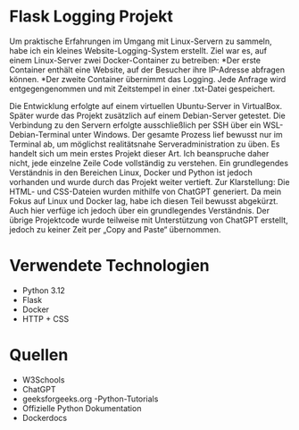 # Flask Logging Projekt

Um praktische Erfahrungen im Umgang mit Linux-Servern zu sammeln, habe ich ein kleines Website-Logging-System erstellt.
Ziel war es, auf einem Linux-Server zwei Docker-Container zu betreiben:
*Der erste Container enthält eine Website, auf der Besucher ihre IP-Adresse abfragen können.
*Der zweite Container übernimmt das Logging. Jede Anfrage wird entgegengenommen und mit Zeitstempel in einer .txt-Datei gespeichert.

Die Entwicklung erfolgte auf einem virtuellen Ubuntu-Server in VirtualBox. Später wurde das Projekt zusätzlich auf einem 
Debian-Server getestet. Die Verbindung zu den Servern erfolgte ausschließlich per SSH über ein WSL-Debian-Terminal unter Windows. 
Der gesamte Prozess lief bewusst nur im Terminal ab, um möglichst realitätsnahe Serveradministration zu üben.
Es handelt sich um mein erstes Projekt dieser Art. Ich beanspruche daher nicht, jede einzelne Zeile Code vollständig zu verstehen. 
Ein grundlegendes Verständnis in den Bereichen Linux, Docker und Python ist jedoch vorhanden und wurde durch das Projekt 
weiter vertieft.
Zur Klarstellung: Die HTML- und CSS-Dateien wurden mithilfe von ChatGPT generiert. Da mein Fokus auf Linux und Docker lag, habe ich diesen Teil bewusst abgekürzt. Auch hier verfüge ich jedoch über ein grundlegendes Verständnis. 
Der übrige Projektcode wurde teilweise mit Unterstützung von ChatGPT erstellt, jedoch zu keiner Zeit per „Copy and Paste“ übernommen.

# Verwendete Technologien
* Python 3.12
* Flask
* Docker
* HTTP + CSS

# Quellen
* W3Schools
* ChatGPT
* geeksforgeeks.org -Python-Tutorials
* Offizielle Python Dokumentation
* Dockerdocs
